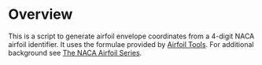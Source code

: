 # Overview

This is a script to generate airfoil envelope coordinates from a 4-digit NACA airfoil identifier.  It uses the formulae provided by [Airfoil Tools](http://airfoiltools.com/airfoil/naca4digit).  For additional background see [The NACA Airfoil Series](https://lin-web.clarkson.edu/~pmarzocc/AE429/The%20NACA%20airfoil%20series.pdf).
